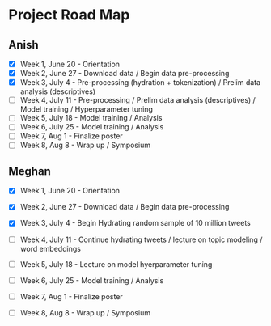 # Project Road Map

## Anish

- [x] Week 1, June 20 - Orientation
- [x] Week 2, June 27 - Download data / Begin data pre-processing
- [X] Week 3, July 4 - Pre-processing (hydration + tokenization) / Prelim data analysis (descriptives)
- [ ] Week 4, July 11 - Pre-processing / Prelim data analysis (descriptives) / Model training / Hyperparameter tuning
- [ ] Week 5, July 18 - Model training / Analysis 
- [ ] Week 6, July 25 - Model training / Analysis
- [ ] Week 7, Aug 1 - Finalize poster
- [ ] Week 8, Aug 8 - Wrap up / Symposium 

## Meghan

- [x] Week 1, June 20 - Orientation
- [x] Week 2, June 27 - Download data / Begin data pre-processing
- [X] Week 3, July 4 - Begin Hydrating random sample of 10 million tweets
- [ ] Week 4, July 11 - Continue hydrating tweets / lecture on topic modeling / word embeddings
- [ ] Week 5, July 18 - Lecture on model hyerparameter tuning 
- [ ] Week 6, July 25 - Model training / Analysis
- [ ] Week 7, Aug 1 - Finalize poster
- [ ] Week 8, Aug 8 - Wrap up / Symposium 

